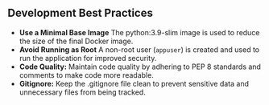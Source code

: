 ## Development Best Practices

- **Use a Minimal Base Image** The python:3.9-slim image is used to reduce the size of the final Docker image.
- **Avoid Running as Root** A non-root user (`appuser`) is created and used to run the application for improved security.
- **Code Quality:** Maintain code quality by adhering to PEP 8 standards and comments to make code more readable.
- **Gitignore:** Keep the .gitignore file clean to prevent sensitive data and unnecessary files from being tracked.

